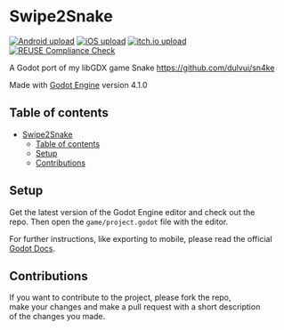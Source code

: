 <!--
SPDX-FileCopyrightText: 2023 Simon Dalvai <info@simondalvai.org>

SPDX-License-Identifier: CC0-1.0
-->
# Swipe2Snake
[![Android upload](https://github.com/dulvui/swipe2snake/actions/workflows/upload-android.yml/badge.svg)](https://github.com/dulvui/swipe2snake/actions/workflows/upload-android.yml)
[![iOS upload](https://github.com/dulvui/swipe2snake/actions/workflows/upload-ios.yml/badge.svg)](https://github.com/dulvui/swipe2snake/actions/workflows/upload-ios.yml)
[![itch.io upload](https://github.com/dulvui/swipe2snake/actions/workflows/upload-itchio.yml/badge.svg)](https://github.com/dulvui/swipe2snake/actions/workflows/upload-itchio.yml)
[![REUSE Compliance Check](https://github.com/dulvui/swipe2snake/actions/workflows/reuse.yml/badge.svg?branch=main)](https://github.com/dulvui/swipe2snake/actions/workflows/reuse.yml)

A Godot port of my libGDX game Snake https://github.com/dulvui/sn4ke


Made with [Godot Engine](https://godotengine.org) version 4.1.0

## Table of contents

- [Swipe2Snake](#swipe2snake)
  - [Table of contents](#table-of-contents)
  - [Setup](#setup)
  - [Contributions](#contributions)

## Setup
Get the latest version of the Godot Engine editor and check out the  
repo. Then open the `game/project.godot` file with the editor.

For further instructions, like exporting to mobile, please read the official [Godot Docs](https://docs.godotengine.org/en/stable/).

## Contributions
If you want to contribute to the project, please fork the repo,    
make your changes and make a pull request with a short description  
of the changes you made.